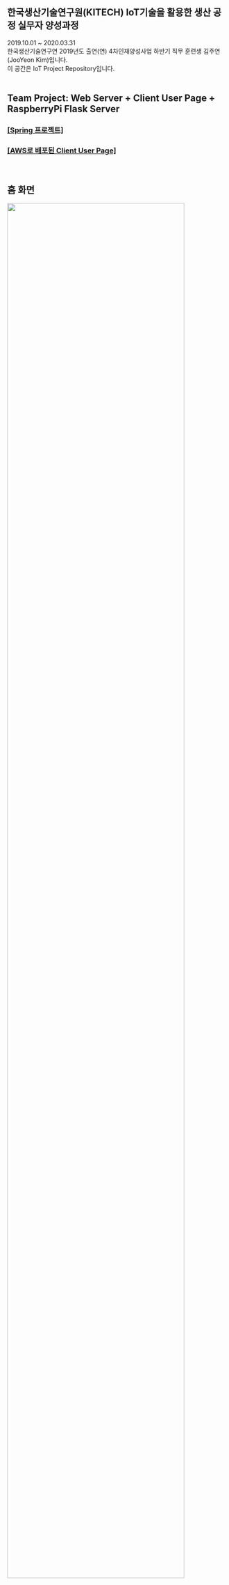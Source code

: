 ## 한국생산기술연구원(KITECH) IoT기술을 활용한 생산 공정 실무자 양성과정
2019.10.01 ~ 2020.03.31 <br>
한국생산기술연구연 2019년도 출연(연) 4차인재양성사업 하반기 직무 훈련생 김주연(JooYeon Kim)입니다.<br>
이 공간은 IoT Project Repository입니다. <br><br>
## Team Project: Web Server + Client User Page + RaspberryPi Flask Server
<h3><a href="https://github.com/jysaa5/KITECH_5G-Smart_Home/tree/master/Server_And_Client%20User%20Page_Version_2020.03.09/IoT_TeamProject_200309">[Spring 프로젝트] </a></h3>
<h3><a href="http://ec2-13-209-26-197.ap-northeast-2.compute.amazonaws.com:8080/smarthome/">[AWS로 배포된 Client User Page]</a><br></h3>
<br>
<h2>홈 화면</h2>
<img src="https://github.com/jysaa5/KITECH_5G-Smart_Home/blob/master/Project_Photo/Team%20Project_IoT_00.PNG?raw=true" width="90%" height="90%">
<h2>Smart CCTV 촬영 사진&동영상</h2>
<img src="https://github.com/jysaa5/KITECH_5G-Smart_Home/blob/master/Project_Photo/Team%20Project_IoT_01.PNG?raw=true" width="90%" height="90%">
<h2>Smart CCTV 촬영 사진&동영상 상세보기</h2>
<img src="https://github.com/jysaa5/KITECH_5G-Smart_Home/blob/master/Project_Photo/Team%20Project_IoT_02.png?raw=true" width="90%" height="90%">
<h2>Smart CCTV 실시간</h2>
<img src="https://github.com/jysaa5/KITECH_5G-Smart_Home/blob/master/Project_Photo/Team%20Project_IoT_04.png?raw=true" width="90%" height="90%">
<h2>Smart CCTV 실시간 설정: 각도, 화질</h2>
<img src="https://github.com/jysaa5/KITECH_5G-Smart_Home/blob/master/Project_Photo/Team%20Project_IoT_05.png?raw=true" width="90%" height="90%">
<h2>Smart LED: On & Off</h2>
<img src="https://github.com/jysaa5/KITECH_5G-Smart_Home/blob/master/Project_Photo/Team%20Project_IoT_06.PNG?raw=true" width="90%" height="90%">
<h2>Smart Styler: 웹캠 촬영</h2>
<img src="https://github.com/jysaa5/KITECH_5G-Smart_Home/blob/master/Project_Photo/Team%20Project_IoT_07.PNG?raw=true" width="90%" height="90%">
<h2>Smart Styler: 촬영 사진 리스트</h2>
<img src="https://github.com/jysaa5/KITECH_5G-Smart_Home/blob/master/Project_Photo/Team%20Project_IoT_08.PNG?raw=true" width="90%" height="90%">
<h2>Smart Styler: 촬영 사진 상세보기</h2>
<img src="https://github.com/jysaa5/KITECH_5G-Smart_Home/blob/master/Project_Photo/Team%20Project_IoT_09.PNG?raw=true" width="90%" height="90%">
<h2>My Home History: IoT 기기 로그(사용기록)버튼 나열 화면</h2>
<img src="https://github.com/jysaa5/KITECH_5G-Smart_Home/blob/master/Project_Photo/Team%20Project_IoT_10.PNG?raw=true" width="90%" height="90%">
<h2>My Home History: 실시간 온도 센서 로그 확인 화면</h2>
<img src="https://github.com/jysaa5/KITECH_5G-Smart_Home/blob/master/Project_Photo/Team%20Project_IoT_11.PNG?raw=true" width="90%" height="90%">
<h2>My Home History: 실시간 온도 센서 로그 DB 리스트</h2>
<img src="https://github.com/jysaa5/KITECH_5G-Smart_Home/blob/master/Project_Photo/Team%20Project_IoT_12.PNG?raw=true" width="90%" height="90%">
<h2>My Home History: 실시간 온도 센서 로그 DB 상세보기</h2>
<img src="https://github.com/jysaa5/KITECH_5G-Smart_Home/blob/master/Project_Photo/Team%20Project_IoT_13.PNG?raw=true" width="90%" height="90%">
<ul>
  <li>프로젝트 주제: Smart Home<br></li>
  <li>프로젝트 기간: 2020.02.19~2020.03.27 (총37일) <br></li>
  <li>팀명: 5G / 팀장: 박지은  <br></li>
  <li>팀원: <a href="https://github.com/jy950902">구자윤</a>, <a href="https://github.com/jysaa5">김주연</a>, <a href="https://github.com/jieunin1213">박지은</a>, <a href="https://github.com/capashage2">정용기</a>,  <a href="https://github.com/sjm99198">조성빈</a>, <a href="https://github.com/db3124">조지윤</a>   <br></li>
  <li><a href="https://github.com/jysaa5/KITECH_5G-Smart_Home/tree/master/Project_Proposal">프로젝트 기획안</a></li>
  <li><a href="https://github.com/jysaa5/KITECH_5G-Smart_Home/tree/master/Project_Presentation">프로젝트 발표</a></lli>
  <li>역할 분담: 각 기능별 코드 작성, 구현, 제작 <br></li>
   <table font-size:'10'>
  <tr>
  <th colspan = "7" align=center>프로젝트 주제: Smart Home</th>
  </tr>
  <tr>
  <td align=center><h6>팀원</h6></td> <td align=center><h6>구자윤</h6></td> <td align=center><h6>박지은</h6></td> <td align=center><h6>조성빈</h6></td> <td align=center><h6>조지윤</h6></td> <td align=center><h6>김주연</h6></td> <td align=center><h6>정용기</h6></td>
  </tr>
  <tr>
  <td align=center><h6>기능</h6></td><td align=center><h6>Smart Security: 지문인식기<h6></td><td align=center><h6>Smart Fan, Smart Sensor LED</h6></td><td align=center><h6>Smart Security: Smart CCTV, 자동문</h6></td><td align=center><h6>Smart LED, My Home History: Data Analysis</h6></td><td align=center><h6>Server 담당, Smart Styler</h6></td><td align=center><h6>서포트 역할</h6></td>
  </tr>
</table>
 <li>구현한 기능: Server, Client Program, RaspberryPi 통신, Smart IoT 기기 기능 구현<br></li>
 <li>개발 환경(H/W)</li>
 <table>
  <tr>
    <th align=center>H/W</th>
    <th align=center>모델명</th>
  </tr>
  <tr>
    <th align=center colspan='2'>Single Board Computer</th>
  </tr>
  <tr>
    <td align=center>RaspberryPi</td>
    <td align=center>3</td>
  </tr>
  <tr>
    <th align=center colspan='2'>Sensor</th>
  </tr>
  <tr>
    <td align=center>초음파 센서</td>
    <td align=center></td>
  </tr>
  <tr>
    <td  align=center>지문인식 센서</td>
    <td></td>
  </tr>
  <tr>
    <td align=center>조도 센서</td>
    <td></td>
  </tr>
  <tr>
    <td align=center>온습도 센서</td>
    <td></td>
  </tr>
  <tr>
    <th align=center colspan='2'>Device</th>
  </tr>
  <tr>
    <td align=center>LCD</td>
    <td align=center></td>
  </tr>
  <tr>
    <td align=center>Pi Camera</td>
    <td align=center></td>
  </tr>
    <tr>
    <td align=center>DC Motor</td>
    <td align=center></td>
  </tr>
    <tr>
    <td align=center>DC Motor Module</td>
    <td align=center></td>
  </tr>
    <tr>
    <td align=center>LED</td>
    <td align=center></td>
  </tr>
    <tr>
    <td align=center>LED</td>
    <td align=center></td>
  </tr>
    <tr>
    <td align=center>Servo Motor</td>
    <td align=center></td>
  </tr>
    <tr>
    <td align=center>Webcam</td>
    <td align=center>EDU9</td>
  </tr>
  <tr>
    <td align=center>Bluetooth Speaker</td>
    <td align=center></td>
  </tr>
    <tr>
    <td align=center>Pin Microphone</td>
    <td align=center></td>
  </tr>
    <tr>
    <td align=center>USB Audio Adapter with 3.5mm speaker-Headphone and Microphone Jack</td>
    <td align=center></td>
  </tr>
  </table>
  
  
 <li>개발  환경(S/W)</li>
 <table>
  <tr>
   <th align=center>언어 & 기술 & 구조</th> <th align=center>버전</th>
  </tr>
  <tr>
   <th colspan='2'>서버(Server)</th>
  </tr>
  <tr>
   <td align=center>Java</td> <td align=center>8</td>
  </tr>
  <tr>
   <td align=center>Spring Framework</td> <td align=center>4.3.18</td>
  </tr>
  <tr>
  <td align=center>Apache Tomcat</td> <td align=center>8.5.49</td>
  </tr>
  <tr>
   <td align=center>AWS EC2</td> <td></td>
  </tr>
  <tr>
   <th colspan='2'>데이터베이스(DB)</th>
  </tr>
  <tr>
   <td align=center>MySQL</td> <td align=center>8.0.18</td>
  </tr>
  <tr>
    <td align=center>MyBatis</td> <td align=center>3.4.6</td>
  </tr>
    <tr>
    <td align=center>AWS RDS</td> <td></td>
  </tr>
    <tr>
   <th colspan='2'>Client-User Page</hd>
  </tr>
   <tr>
    <td align=center>JSP</td> <td></td>
  </tr>
  <tr>
   <td align=center>JSTL, EL</td> <td></td>
  </tr>
  <tr>
   <td align=center>HTML</td> <td align=center>5</td>
  </tr>
  <tr>
   <td align=center>CSS</td> <td align=center>3</td>
  </tr>
  <tr>
   <td align=center>JavaScript</td> <td></td>
  </tr>
   <tr>
   <td align=center>jQuery</td> <td></td>
  </tr>
   <tr>
   <td align=center>Ajax</td> <td></td>
  </tr>
   <tr>
   <td align=center>JSON, XML parsing</td> <td></td>
  </tr>
   <tr>
   <td align=center>Bootstrap</td> <td align=center>4.4.1</td>
  </tr>
  <tr>
   <th colspan='2'>Client-Raspberry Pi</hd>
  </tr>
  <tr>
  <td align=center>Python</td>
  <td align=center>3.8.1</td>
  </tr>
  <tr>
  <td align=center>Flask</td>
  <td align=center>1.1.1</td>
  </tr>
 </table>
 </ul>
